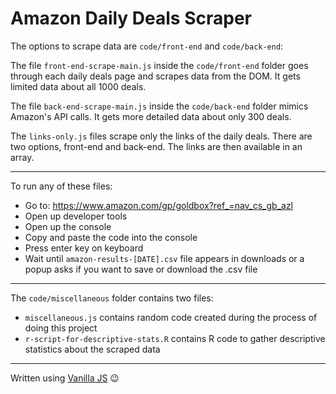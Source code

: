 # Amazon Daily Deals Scraper

The options to scrape data are `code/front-end` and `code/back-end`: 

The file `front-end-scrape-main.js` inside the `code/front-end` folder goes through each daily deals page and scrapes data from the DOM. It gets limited data about all 1000 deals. 

The file `back-end-scrape-main.js` inside the `code/back-end` folder mimics Amazon's API calls. It gets more detailed data about only 300 deals.

The `links-only.js` files scrape only the links of the daily deals. There are two options, front-end and back-end. The links are then available in an array.

---

To run any of these files:
- Go to: https://www.amazon.com/gp/goldbox?ref_=nav_cs_gb_azl
- Open up developer tools
- Open up the console
- Copy and paste the code into the console
- Press enter key on keyboard
- Wait until `amazon-results-[DATE].csv` file appears in downloads or a popup asks if you want to save or download the .csv file

---

The `code/miscellaneous` folder contains two files:
- `miscellaneous.js` contains random code created during the process of doing this project
- `r-script-for-descriptive-stats.R` contains R code to gather descriptive statistics about the scraped data

---

Written using [Vanilla JS](http://vanilla-js.com/) :wink: